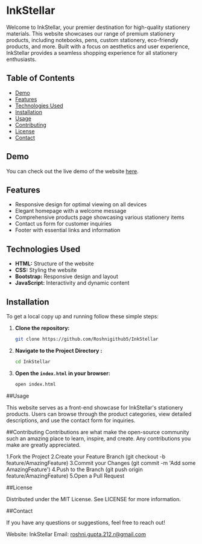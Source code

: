 # InkStellar

Welcome to InkStellar, your premier destination for high-quality stationery materials. This website showcases our range of premium stationery products, including notebooks, pens, custom stationery, eco-friendly products, and more. Built with a focus on aesthetics and user experience, InkStellar provides a seamless shopping experience for all stationery enthusiasts.

## Table of Contents

- [Demo](#demo)
- [Features](#features)
- [Technologies Used](#technologies-used)
- [Installation](#installation)
- [Usage](#usage)
- [Contributing](#contributing)
- [License](#license)
- [Contact](#contact)

## Demo

You can check out the live demo of the website [here](https://InkStellar.netlify.app).

## Features

- Responsive design for optimal viewing on all devices
- Elegant homepage with a welcome message
- Comprehensive products page showcasing various stationery items
- Contact us form for customer inquiries
- Footer with essential links and information

## Technologies Used

- **HTML:** Structure of the website
- **CSS:** Styling the website
- **Bootstrap:** Responsive design and layout
- **JavaScript:** Interactivity and dynamic content

## Installation

To get a local copy up and running follow these simple steps:

1. **Clone the repository:**

   ```sh
   git clone https://github.com/Roshnigithub5/InkStellar

2. **Navigate to the Project Directory :**

   ```sh
   cd InkStellar

3. **Open the `index.html` in your browser:**

   ```sh
   open index.html

##Usage

This website serves as a front-end showcase for InkStellar's stationery products. Users can browse through the product categories, view detailed descriptions, and use the contact form for inquiries.

##Contributing
Contributions are what make the open-source community such an amazing place to learn, inspire, and create. Any contributions you make are greatly appreciated.

1.Fork the Project
2.Create your Feature Branch (git checkout -b feature/AmazingFeature)
3.Commit your Changes (git commit -m 'Add some AmazingFeature')
4.Push to the Branch (git push origin feature/AmazingFeature)
5.Open a Pull Request

##License

Distributed under the MIT License. See LICENSE for more information.

##Contact

If you have any questions or suggestions, feel free to reach out!

Website: InkStellar
Email: roshni.gupta.212.r@gmail.com
